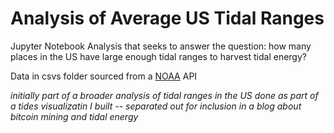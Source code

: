 # Analysis of Average US Tidal Ranges
Jupyter Notebook Analysis that seeks to answer the question: how many places in the US have large enough tidal ranges to harvest tidal energy?

Data in csvs folder sourced from a [NOAA](https://api.tidesandcurrents.noaa.gov/api/prod/) API

*initially part of a broader analysis of tidal ranges in the US done as part of a tides visualizatin I built -- separated out for inclusion in a blog about bitcoin mining and tidal energy*
